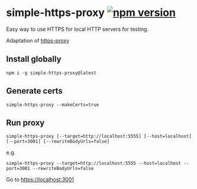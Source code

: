 # simple-https-proxy [![npm version](https://badge.fury.io/js/simple-https-proxy.svg)](https://badge.fury.io/js/simple-https-proxy)

Easy way to use HTTPS for local HTTP servers for testing.

Adaptation of [https-proxy](https://github.com/yavorskiy/https-proxy)

## Install globally

```
npm i -g simple-https-proxy@latest
```

## Generate certs

```
simple-https-proxy --makeCerts=true
```

## Run proxy

```
simple-https-proxy [--target=http://localhost:5555] [--host=localhost] [--port=3001] [--rewriteBodyUrls=false]
```
e.g.
```
simple-https-proxy --target=http://localhost:5555 --host=localhost --port=3001 --rewriteBodyUrls=false
```

Go to [https://localhost:3001](https://localhost:3001)
